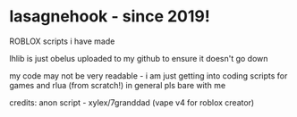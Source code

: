 # lasagnehook - since 2019!
ROBLOX scripts i have made

lhlib is just obelus uploaded to my github to ensure it doesn't go down

my code may not be very readable - i am just getting into coding scripts for games and rlua (from scratch!) in general pls bare with me

credits:
anon script - xylex/7granddad (vape v4 for roblox creator)
